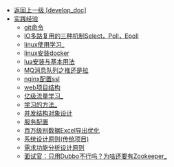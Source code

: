 - [返回上一级 [develop_doc]](txz-note/develop_doc/)
- [实践经验](txz-note/develop_doc/实践经验/)
  - [git命令](txz-note/develop_doc/实践经验/git命令.md)
  - [IO多路复用的三种机制Select，Poll，Epoll](txz-note/develop_doc/实践经验/IO多路复用的三种机制Select，Poll，Epoll.md)
  - [linux使用学习_](txz-note/develop_doc/实践经验/linux使用学习_.md)
  - [linux安装docker](txz-note/develop_doc/实践经验/linux安装docker.md)
  - [lua安装与基本用法](txz-note/develop_doc/实践经验/lua安装与基本用法.md)
  - [MQ消息队列之推还是拉](txz-note/develop_doc/实践经验/MQ消息队列之推还是拉.md)
  - [nginx配置ssl](txz-note/develop_doc/实践经验/nginx配置ssl.md)
  - [web项目结构](txz-note/develop_doc/实践经验/web项目结构.md)
  - [亿级流量学习_](txz-note/develop_doc/实践经验/亿级流量学习_.md)
  - [学习的方法_](txz-note/develop_doc/实践经验/学习的方法_.md)
  - [并发结构对象设计](txz-note/develop_doc/实践经验/并发结构对象设计.md)
  - [服务配置](txz-note/develop_doc/实践经验/服务配置.md)
  - [百万级别数据Excel导出优化](txz-note/develop_doc/实践经验/百万级别数据Excel导出优化.md)
  - [系统设计原则(传统项目)](txz-note/develop_doc/实践经验/系统设计原则(传统项目).md)
  - [需求功能分析设计原则](txz-note/develop_doc/实践经验/需求功能分析设计原则.md)
  - [面试官：只用Dubbo不行吗？为啥还要有Zookeeper_](txz-note/develop_doc/实践经验/面试官：只用Dubbo不行吗？为啥还要有Zookeeper_.md)

